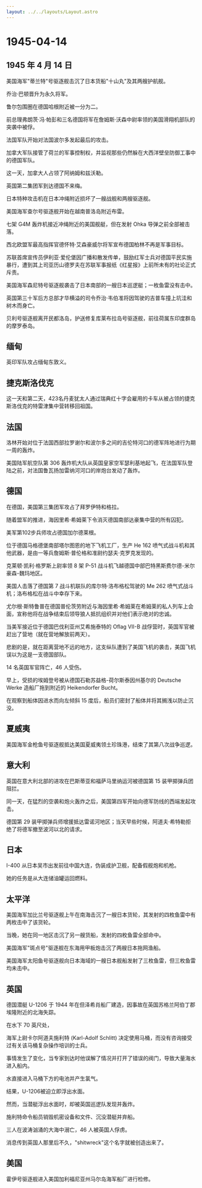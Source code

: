 ```yaml
---
layout: ../../layouts/Layout.astro
---
```


# 1945-04-14

## 1945 年 4 月 14 日

美国海军"蒂兰特"号驱逐舰击沉了日本货船"十山丸"及其两艘护航舰。

乔治·巴顿晋升为永久将军。

鲁尔包围圈在德国哈根附近被一分为二。

前总理弗朗茨·冯·帕彭和三名德国将军在詹姆斯·沃森中尉率领的美国滑翔机部队的突袭中被俘。

法国军队开始对法国波尔多发起最后的攻击。

加拿大军队接管了荷兰的军事控制权，并监视那些仍然躲在大西洋壁垒防御工事中的德国军队。

这一天，加拿大人占领了阿纳姆和兹沃勒。

英国第二集团军到达德国不来梅。

日本特种攻击机在日本冲绳附近损坏了一艘战舰和两艘驱逐舰。

美国海军查尔号驱逐舰开始在越南普洛岛附近布雷。

七架 G4M 轰炸机接近冲绳附近的美国舰艇，但在发射 Ohka
导弹之前全部被击落。

西北欧盟军最高指挥官德怀特·艾森豪威尔将军宣布德国柏林不再是军事目标。

苏联首席宣传员伊利亚·爱伦堡因广播和散发传单，鼓励红军士兵对德国平民实施暴行，遭到其上司亚历山德罗夫在苏联军事报纸《红星报》上前所未有的社论正式斥责。

美国海军森尼特号驱逐舰袭击了日本南部的一艘日本巡逻艇；一枚鱼雷没有击中。

英国第三十军后方总部才华横溢的司令乔治·韦伯准将因驾驶的吉普车撞上坑洼和树木而身亡。

贝利号驱逐舰离开民都洛岛，护送修复库莱布拉岛号驱逐舰，前往荷属东印度群岛的摩罗泰岛。

## 缅甸

英印军队攻占缅甸东敦义。

## 捷克斯洛伐克

这一天和第二天，423名丹麦犹太人通过瑞典红十字会雇用的卡车从被占领的捷克斯洛伐克的特雷津集中营转移回祖国。

## 法国

洛林开始对位于法国西部拉罗谢尔和波尔多之间的吉伦特河口的德军阵地进行为期一周的轰炸。

美国陆军航空队第 306
轰炸机大队从英国皇家空军瑟利基地起飞，在法国军队登陆之前，对法国鲁瓦扬加雷纳河河口的岸炮台发动了轰炸。

## 德国

在德国，美国第三集团军攻占了拜罗伊特和格拉。

随着盟军的推进，海因里希·希姆莱下令消灭德国南部达豪集中营的所有囚犯。

美军第102步兵师攻占德国加尔德莱根。

位于德国马格德堡南部塔尔图恩的地下飞机工厂，生产 He 162
喷气式战斗机和其他武器，是由一等兵詹姆斯·普伦格和准尉约瑟夫·克罗克发现的。

克莱顿·凯利·格罗斯上尉率领 8 架 P-51
战斗机飞越德国中部巴特黑斯费尔德-米尔豪森-魏玛地区。

美国人击落了德国第 7 战斗机联队的库尔特·洛布格松驾驶的 Me 262
喷气式战斗机；洛布格松在战斗中幸存下来。

尤尔根·斯特鲁普在德国普伦茨劳附近与海因里希·希姆莱在希姆莱的私人列车上会面，宣称他将在战争结束后领导狼人抵抗组织并对他们表示绝对的忠诚。

当美军接近位于德国巴伐利亚州艾希施泰特的 Oflag VII-B
战俘营时，英国军官被赶出了营地（就在营地解放前两天）。

悲剧的是，就在距离营地不远的地方，这支纵队遭到了美国飞机的袭击，美国飞机误以为这是一支德国部队。

14 名英国军官阵亡，46 人受伤。

早上，受损的埃姆登号被从德国石勒苏益格-荷尔斯泰因州基尔的 Deutsche Werke
造船厂拖到附近的 Heikendorfer Bucht。

在观察到船体因进水而向左倾斜 15
度后，船员们密封了船体并将其搁浅以防止沉没。

## 夏威夷

美国海军金枪鱼号驱逐舰抵达美国夏威夷领土珍珠港，结束了其第八次战争巡逻。

## 意大利

英国在意大利北部的进攻在巴斯蒂亚和福萨马里纳运河被德国第 15
装甲掷弹兵团阻拦。

同一天，在猛烈的空袭和炮火轰炸之后，美国第四军开始向德军防线的西端发起攻击。

德国第 29
装甲掷弹兵师增援抵达雷诺河地区；当天早些时候，阿道夫·希特勒拒绝了将德军撤至波河以北的请求。

## 日本

I-400 从日本吴市出发前往中国大连，伪装成护卫舰，配备假舰炮和机枪。

她的任务是从大连储油罐运回燃料。

## 太平洋

美国海军加比兰号驱逐舰上午在南海击沉了一艘日本货轮，其发射的四枚鱼雷中有两枚击中了该货轮。

当晚，她在同一地区击沉了另一艘货船，发射的四枚鱼雷全部命中。

美国海军"斑点号"驱逐舰在东海用甲板炮击沉了两艘日本拖网渔船。

美国海军太阳鱼号驱逐舰向日本海域的一艘日本舰船发射了三枚鱼雷，但三枚鱼雷均未击中。

## 英国

德国潜艇 U-1206 于 1944
年在但泽希肖船厂建造，因事故在英国苏格兰阿伯丁郡埃隆附近的北海失踪。

在水下 70 英尺处，

海军上尉卡尔阿道夫施利特 (Karl-Adolf Schlitt)
决定使用马桶，而没有咨询接受过有关该马桶复杂操作培训的士兵。

事情发生了变化，当专家到达时他误解了情况并打开了错误的阀门，导致大量海水进入船内。

水直接进入马桶下方的电池并产生氯气。

结果，U-1206被迫立即浮出水面。

然而，当潜艇浮出水面时，却被英国巡逻队发现并轰炸。

施利特命令船员销毁机密设备和文件、沉没潜艇并弃船。

三人在波涛汹涌的大海中溺亡，46 人被英国人俘虏。

消息传到英国人那里后不久，"shitwreck"这个名字就被创造出来了。

## 美国

霍伊号驱逐舰进入美国加利福尼亚州马尔岛海军船厂进行检修。